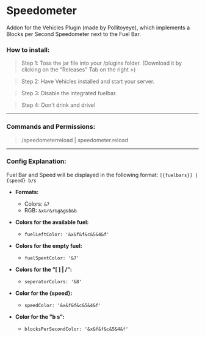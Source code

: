 # Speedometer

Addon for the Vehicles Plugin (made by Pollitoyeye), which implements a Blocks per Second Speedometer next to the Fuel Bar.

### How to install:
> Step 1:
  Toss the jar file into your /plugins folder. (Download it by clicking on the "Releases" Tab on the right >)
  
> Step 2:
  Have Vehicles installed and start your server.
  
> Step 3:
  Disable the integrated fuelbar.
  
> Step 4:
  Don't drink and drive!

___
### Commands and Permissions:
> /speedometerreload | speedometer.reload

___
### Config Explanation:
Fuel Bar and Speed will be displayed in the following format:
`[{fuelbars}] | {speed} b/s`

- **Formats:**
  - Colors: `&7`
  - RGB: `&x&r&r&g&g&b&b`

- **Colors for the available fuel:**
  - `fuelLeftColor: '&x&f&f&c&5&4&f'`

- **Colors for the empty fuel:**
  - `fuelSpentColor: '&7'`

- **Colors for the "[ ] | /":**
  - `seperatorColors: '&8'`

- **Color for the {speed}:**
  - `speedColor: '&x&f&f&c&5&4&f'`

- **Color for the "b s":**
  - `blocksPerSecondColor: '&x&f&f&c&5&4&f'`
